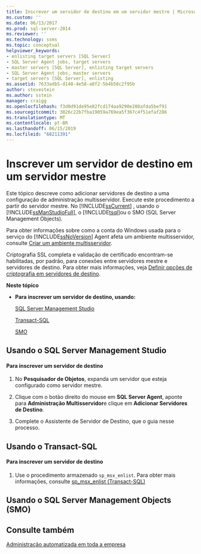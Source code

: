 ```yaml
---
title: Inscrever um servidor de destino em um servidor mestre | Microsoft Docs
ms.custom: ''
ms.date: 06/13/2017
ms.prod: sql-server-2014
ms.reviewer: ''
ms.technology: ssms
ms.topic: conceptual
helpviewer_keywords:
- enlisting target servers [SQL Server]
- SQL Server Agent jobs, target servers
- master servers [SQL Server], enlisting target servers
- SQL Server Agent jobs, master servers
- target servers [SQL Server], enlisting
ms.assetid: 7633adb5-d140-4e58-a8f2-5b4b50c2f95b
author: stevestein
ms.author: sstein
manager: craigg
ms.openlocfilehash: f3d0d91de95e82fcd174aa9290e208afda5bef91
ms.sourcegitcommit: 3026c22b7fba19059a769ea5f367c4f51efaf286
ms.translationtype: MT
ms.contentlocale: pt-BR
ms.lasthandoff: 06/15/2019
ms.locfileid: "68211391"
---
```

# <a name="enlist-a-target-server-to-a-master-server"></a>Inscrever um servidor de destino em um servidor mestre
  Este tópico descreve como adicionar servidores de destino a uma configuração de administração multisservidor. Execute este procedimento a partir do servidor mestre. No [!INCLUDE[ssCurrent](../../includes/sscurrent-md.md)] , usando o [!INCLUDE[ssManStudioFull](../../includes/ssmanstudiofull-md.md)], o [!INCLUDE[tsql](../../includes/tsql-md.md)]ou o SMO (SQL Server Management Objects).  
  
 Para obter informações sobre como a conta do Windows usada para o serviço do [!INCLUDE[ssNoVersion](../../includes/ssnoversion-md.md)] Agent afeta um ambiente multisservidor, consulte [Criar um ambiente multisservidor](create-a-multiserver-environment.md).  
  
 Criptografia SSL completa e validação de certificado encontram-se habilitadas, por padrão, para conexões entre servidores mestre e servidores de destino. Para obter mais informações, veja [Definir opções de criptografia em servidores de destino](set-encryption-options-on-target-servers.md).  
  
 **Neste tópico**  
  
-   **Para inscrever um servidor de destino, usando:**  
  
     [SQL Server Management Studio](#SSMSProcedure)  
  
     [Transact-SQL](#TsqlProcedure)  
  
     [SMO](#PowerShellProcedure)  
  
##  <a name="SSMSProcedure"></a> Usando o SQL Server Management Studio  
  
#### <a name="to-enlist-a-target-server"></a>Para inscrever um servidor de destino  
  
1.  No **Pesquisador de Objetos**, expanda um servidor que esteja configurado como servidor mestre.  
  
2.  Clique com o botão direito do mouse em **SQL Server Agent**, aponte para **Administração Multisservidor**e clique em **Adicionar Servidores de Destino**.  
  
3.  Complete o Assistente de Servidor de Destino, que o guia nesse processo.  
  
##  <a name="TsqlProcedure"></a> Usando o Transact-SQL  
  
#### <a name="to-enlist-a-target-server"></a>Para inscrever um servidor de destino  
  
1.  Use o procedimento armazenado `sp_msx_enlist`.  Para obter mais informações, consulte [sp_msx_enlist &#40;Transact-SQL&#41;](/sql/relational-databases/system-stored-procedures/sp-msx-enlist-transact-sql)  
  
##  <a name="PowerShellProcedure"></a> Usando o SQL Server Management Objects (SMO)  
  
## <a name="see-also"></a>Consulte também  
 [Administração automatizada em toda a empresa](automated-administration-across-an-enterprise.md)  
  
  
